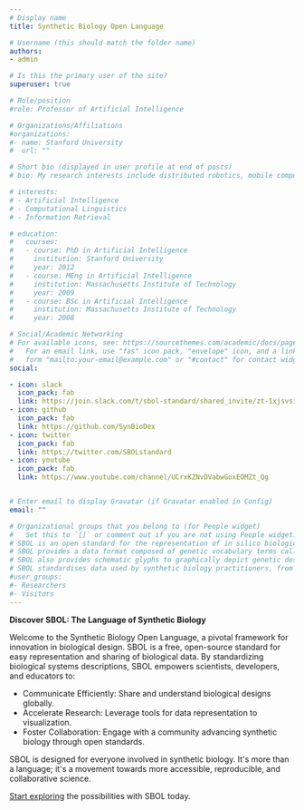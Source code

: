 ```yaml
---
# Display name
title: Synthetic Biology Open Language

# Username (this should match the folder name)
authors:
- admin

# Is this the primary user of the site?
superuser: true

# Role/position
#role: Professor of Artificial Intelligence

# Organizations/Affiliations
#organizations:
#- name: Stanford University
#  url: ""

# Short bio (displayed in user profile at end of posts)
# bio: My research interests include distributed robotics, mobile computing and programmable matter.

# interests:
# - Artificial Intelligence
# - Computational Linguistics
# - Information Retrieval

# education:
#   courses:
#   - course: PhD in Artificial Intelligence
#     institution: Stanford University
#     year: 2012
#   - course: MEng in Artificial Intelligence
#     institution: Massachusetts Institute of Technology
#     year: 2009
#   - course: BSc in Artificial Intelligence
#     institution: Massachusetts Institute of Technology
#     year: 2008

# Social/Academic Networking
# For available icons, see: https://sourcethemes.com/academic/docs/page-builder/#icons
#   For an email link, use "fas" icon pack, "envelope" icon, and a link in the
#   form "mailto:your-email@example.com" or "#contact" for contact widget.
social:

- icon: slack
  icon_pack: fab
  link: https://join.slack.com/t/sbol-standard/shared_invite/zt-1xjsvsiy8-gFM3dAAju~JpBQDswDWHYg
- icon: github
  icon_pack: fab
  link: https://github.com/SynBioDex
- icon: twitter
  icon_pack: fab
  link: https://twitter.com/SBOLstandard
- icon: youtube
  icon_pack: fab
  link: https://www.youtube.com/channel/UCrxKZNvDVabwGoxEOMZt_Qg


# Enter email to display Gravatar (if Gravatar enabled in Config)
email: ""

# Organizational groups that you belong to (for People widget)
#   Set this to `[]` or comment out if you are not using People widget.
# SBOL is an open standard for the representation of in silico biological designs.
# SBOL provides a data format composed of genetic vocabulary terms called SBOL Data.
# SBOL also provides schematic glyphs to graphically depict genetic designs called SBOL Visual.
# SBOL standardises data used by synthetic biology practitioners, from users to software developers to wet lab biologists.
#user_groups:
#- Researchers
#- Visitors
---
```


<b>Discover SBOL: The Language of Synthetic Biology </b>

Welcome to the Synthetic Biology Open Language, a pivotal framework for innovation in biological design. SBOL is a free, open-source standard for easy representation and sharing of biological data. By standardizing biological systems descriptions, SBOL empowers scientists, developers, and educators to:
- Communicate Efficiently: Share and understand biological designs globally.
- Accelerate Research: Leverage tools for data representation to visualization.
- Foster Collaboration: Engage with a community advancing synthetic biology through open standards.

SBOL is designed for everyone involved in synthetic biology. It's more than a language; it's a movement towards more accessible, reproducible, and collaborative science.

[Start exploring](#getstarted) the possibilities with SBOL today.

<!--Welcome to the Synthetic Biology Open Language, a pivotal framework for innovation in biological design. SBOL is a free, open-source standard that simplifies the representation and sharing of biological data. By standardizing how we describe biological systems, SBOL enables scientists, developers, and educators to:

- Communicate Efficiently: Share and understand biological designs with clarity, no matter where you are in the world.
- Accelerate Research: Access a comprehensive suite of tools that support everything from data representation to visualization.
- Foster Collaboration: Join forces with a global community dedicated to advancing synthetic biology through open standards.

SBOL is designed for everyone involved in synthetic biology. It's more than a language; it's a movement towards more accessible, reproducible, and collaborative science.

[Start exploring](#getstarted) the possibilities with SBOL today.
-->


<!--
{{< icon name="info-circle" pack="fas" >}} If you are new to SBOL and would like to learn more, checkout the [SBOL section](#sbol)!

{{< icon name="dna" pack="fas" >}} If you would like to use SBOL to create diagrams to visualize your biological designs, you can learn more from the [SBOL Visual section](#visual).

{{< icon name="laptop" pack="fas" >}} If you are a developer, check out all the [libraries](#libraries) created by the SBOL community!

{{< icon name="flask" pack="fas" >}} If you would like to use SBOL without writing any code, you may be interested in the tools and [applications](#applications) developed by the SBOL community!

{{< icon name="file" pack="fas" >}} You can find the latest [SBOL and SBOL visual specifications here](#specifications). We've also included an [exhaustive list of publications](/publication/) that either use SBOL or support SBOL.

{{< icon name="industry" pack="fas" >}} SBOL is also used in the industry! If you are working in the industry and would like learn about how SBOL could support your applications you can join the [SBOL Industrial Consortium](/sbol-industrial/)!
--->